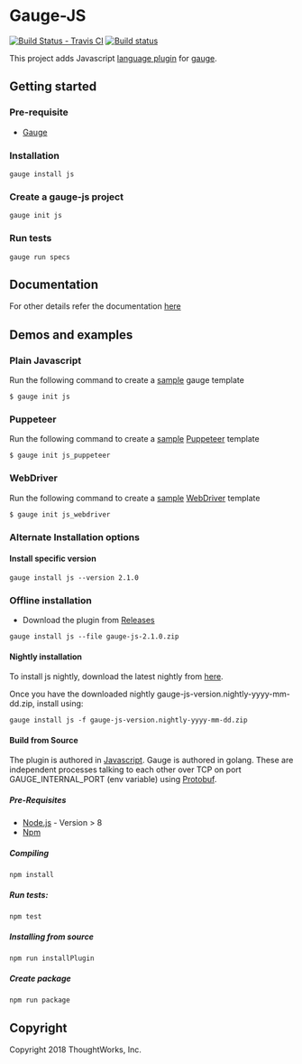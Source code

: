 # Gauge-JS

[![Build Status - Travis CI](https://travis-ci.org/getgauge/gauge-js.svg?branch=master)](https://travis-ci.org/getgauge/gauge-js)
[![Build status](https://ci.appveyor.com/api/projects/status/bpxrbrexfeeff6r6/branch/master?svg=true)](https://ci.appveyor.com/project/getgauge/gauge-js/branch/master)

This project adds Javascript [language plugin](https://docs.gauge.org/plugins.html#language-reporting-plugins) for [gauge](http://getgauge.io).

## Getting started

### Pre-requisite

- [Gauge](https://gauge.org/index.html)

### Installation
```
gauge install js
```

### Create a gauge-js project
```
gauge init js
```

### Run tests
```
gauge run specs
```

## Documentation

For other details refer the documentation [here](https://docs.gauge.org)

## Demos and examples

### Plain Javascript

Run the following command to create a [sample](https://github.com/getgauge/gauge-repository/tree/master/templates/js) gauge template

```
$ gauge init js
```

### Puppeteer

Run the following command to create a [sample](https://github.com/getgauge/gauge-repository/tree/master/templates/js_puppeteer) [Puppeteer](https://github.com/GoogleChrome/puppeteer) template 

```
$ gauge init js_puppeteer
```

### WebDriver

Run the following command to create a [sample](https://github.com/getgauge/gauge-repository/tree/master/templates/js_webdriver) [WebDriver](https://webdriver.io) template
```
$ gauge init js_webdriver
```

### Alternate Installation options

#### Install specific version
```
gauge install js --version 2.1.0
```

### Offline installation
* Download the plugin from [Releases](https://github.com/getgauge/gauge-js/releases)
```
gauge install js --file gauge-js-2.1.0.zip
```

#### Nightly installation
To install js nightly, download the latest nightly from [here](https://bintray.com/gauge/gauge-js/Nightly).

Once you have the downloaded nightly gauge-js-version.nightly-yyyy-mm-dd.zip, install using:

    gauge install js -f gauge-js-version.nightly-yyyy-mm-dd.zip


#### Build from Source
The plugin is authored in [Javascript](https://en.wikipedia.org/wiki/JavaScript).
Gauge is authored in golang. These are independent processes talking to each other over TCP on port GAUGE_INTERNAL_PORT (env variable) using [Protobuf](https://github.com/getgauge/gauge-proto).

##### Pre-Requisites
* [Node.js](https://nodejs.org/en/) - Version > 8
* [Npm](https://www.npmjs.com/get-npm)

##### Compiling
```
npm install
```

##### Run tests:
```
npm test
```

##### Installing from source
```
npm run installPlugin
```

##### Create package
```
npm run package
```

## Copyright

Copyright 2018 ThoughtWorks, Inc.
